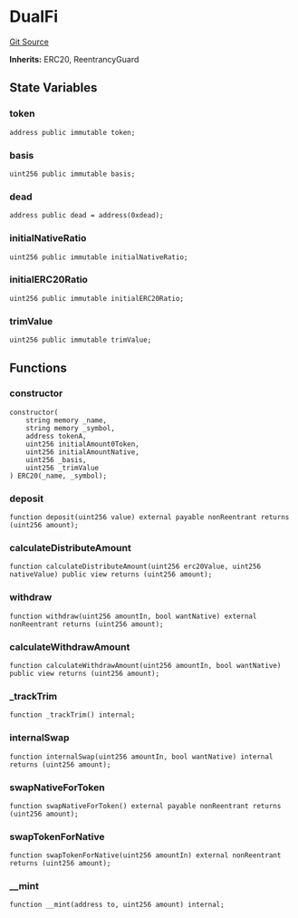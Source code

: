 # DualFi
[Git Source](https://github.com//PermissionlessGames/degen-casino/blob/ef1d4f0f9ff01dcc397e9ddcaef29b2222eb408d/src/token/DualFi.sol)

**Inherits:**
ERC20, ReentrancyGuard


## State Variables
### token

```solidity
address public immutable token;
```


### basis

```solidity
uint256 public immutable basis;
```


### dead

```solidity
address public dead = address(0xdead);
```


### initialNativeRatio

```solidity
uint256 public immutable initialNativeRatio;
```


### initialERC20Ratio

```solidity
uint256 public immutable initialERC20Ratio;
```


### trimValue

```solidity
uint256 public immutable trimValue;
```


## Functions
### constructor


```solidity
constructor(
    string memory _name,
    string memory _symbol,
    address tokenA,
    uint256 initialAmount0Token,
    uint256 initialAmountNative,
    uint256 _basis,
    uint256 _trimValue
) ERC20(_name, _symbol);
```

### deposit


```solidity
function deposit(uint256 value) external payable nonReentrant returns (uint256 amount);
```

### calculateDistributeAmount


```solidity
function calculateDistributeAmount(uint256 erc20Value, uint256 nativeValue) public view returns (uint256 amount);
```

### withdraw


```solidity
function withdraw(uint256 amountIn, bool wantNative) external nonReentrant returns (uint256 amount);
```

### calculateWithdrawAmount


```solidity
function calculateWithdrawAmount(uint256 amountIn, bool wantNative) public view returns (uint256 amount);
```

### _trackTrim


```solidity
function _trackTrim() internal;
```

### internalSwap


```solidity
function internalSwap(uint256 amountIn, bool wantNative) internal returns (uint256 amount);
```

### swapNativeForToken


```solidity
function swapNativeForToken() external payable nonReentrant returns (uint256 amount);
```

### swapTokenForNative


```solidity
function swapTokenForNative(uint256 amountIn) external nonReentrant returns (uint256 amount);
```

### __mint


```solidity
function __mint(address to, uint256 amount) internal;
```

